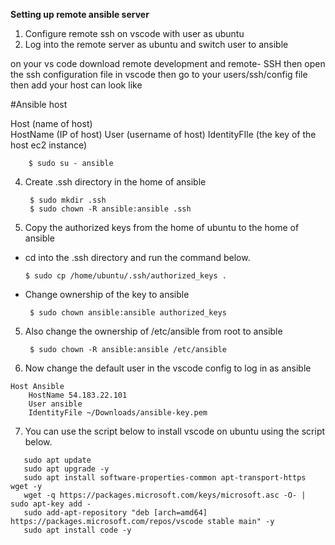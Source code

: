 **Setting up remote ansible server**
1. Configure remote ssh on vscode with user as ubuntu
2. Log into the remote server as ubuntu and switch user to ansible

on your vs code download remote development and remote- SSH
then open the ssh configuration file in vscode then go to your users/ssh/config file then add your host can look like 

#Ansible host 

Host (name of host)    
     HostName (IP of host) 
     User (username of host) 
     IdentityFIle (the key of the host ec2 instance) 

        
        $ sudo su - ansible
4. Create .ssh directory in the home of ansible
   
        $ sudo mkdir .ssh
        $ sudo chown -R ansible:ansible .ssh
5. Copy the authorized keys from the home of ubuntu to the home of ansible
  - cd into the .ssh directory and run the command below.

        $ sudo cp /home/ubuntu/.ssh/authorized_keys .

  - Change ownership of the key to ansible

         $ sudo chown ansible:ansible authorized_keys
5. Also change the ownership of /etc/ansible from root to ansible

        $ sudo chown -R ansible:ansible /etc/ansible
6. Now change the default user in the vscode config to log in as ansible
```
Host Ansible
    HostName 54.183.22.101
    User ansible
    IdentityFile ~/Downloads/ansible-key.pem
```

7. You can use the script below to install vscode on ubuntu using the script below.
```   
   sudo apt update
   sudo apt upgrade -y
   sudo apt install software-properties-common apt-transport-https wget -y
   wget -q https://packages.microsoft.com/keys/microsoft.asc -O- | sudo apt-key add -
   sudo add-apt-repository "deb [arch=amd64] https://packages.microsoft.com/repos/vscode stable main" -y
   sudo apt install code -y
```

